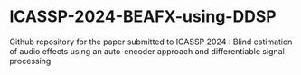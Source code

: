 # ICASSP-2024-BEAFX-using-DDSP
Github repository for the paper submitted to ICASSP 2024 : Blind estimation of audio effects using an auto-encoder approach and differentiable signal processing

